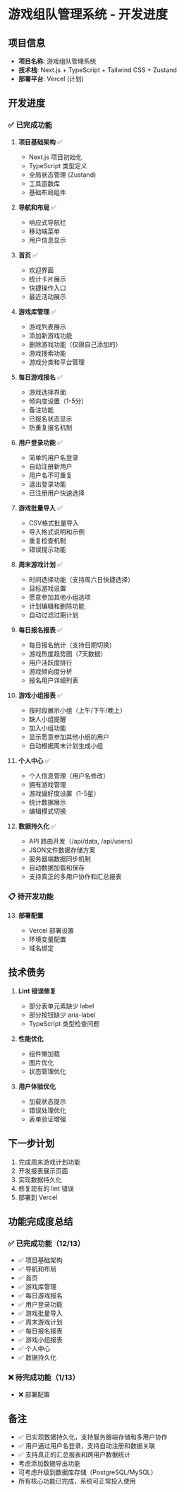 # 游戏组队管理系统 - 开发进度

## 项目信息

- **项目名称**: 游戏组队管理系统
- **技术栈**: Next.js + TypeScript + Tailwind CSS + Zustand
- **部署平台**: Vercel (计划)

## 开发进度

### ✅ 已完成功能

1. **项目基础架构** ✅

   - Next.js 项目初始化
   - TypeScript 类型定义
   - 全局状态管理 (Zustand)
   - 工具函数库
   - 基础布局组件
2. **导航和布局** ✅

   - 响应式导航栏
   - 移动端菜单
   - 用户信息显示
3. **首页** ✅

   - 欢迎界面
   - 统计卡片展示
   - 快捷操作入口
   - 最近活动展示
4. **游戏库管理** ✅

   - 游戏列表展示
   - 添加新游戏功能
   - 删除游戏功能（仅限自己添加的）
   - 游戏搜索功能
   - 游戏分类和平台管理
5. **每日游戏报名** ✅

   - 游戏选择界面
   - 倾向度设置（1-5分）
   - 备注功能
   - 已报名状态显示
   - 防重复报名机制
6. **用户登录功能** ✅

   - 简单的用户名登录
   - 自动注册新用户
   - 用户名不可重复
   - 退出登录功能
   - 已注册用户快速选择
7. **游戏批量导入** ✅

   - CSV格式批量导入
   - 导入格式说明和示例
   - 重复检查机制
   - 错误提示功能
8. **周末游戏计划** ✅

   - 时间选择功能（支持周六日快捷选择）
   - 目标游戏设置
   - 愿意参加其他小组选项
   - 计划编辑和删除功能
   - 自动过滤过期计划
9. **每日报名报表** ✅

   - 每日报名统计（支持日期切换）
   - 游戏热度趋势图（7天数据）
   - 用户活跃度排行
   - 游戏倾向度分析
   - 报名用户详细列表
10. **游戏小组报表** ✅

    - 按时段展示小组（上午/下午/晚上）
    - 缺人小组提醒
    - 加入小组功能
    - 显示愿意参加其他小组的用户
    - 自动根据周末计划生成小组
11. **个人中心** ✅

    - 个人信息管理（用户名修改）
    - 拥有游戏管理
    - 游戏偏好度设置（1-5星）
    - 统计数据展示
    - 编辑模式切换

12. **数据持久化** ✅

    - API 路由开发（/api/data, /api/users）
    - JSON文件数据存储方案
    - 服务器端数据同步机制
    - 自动数据加载和保存
    - 支持真正的多用户协作和汇总报表

### 📋 待开发功能
13. **部署配置**

    - Vercel 部署设置
    - 环境变量配置
    - 域名绑定

## 技术债务

1. **Lint 错误修复**

   - 部分表单元素缺少 label
   - 部分按钮缺少 aria-label
   - TypeScript 类型检查问题
2. **性能优化**

   - 组件懒加载
   - 图片优化
   - 状态管理优化
3. **用户体验优化**

   - 加载状态提示
   - 错误处理优化
   - 表单验证增强

## 下一步计划

1. 完成周末游戏计划功能
2. 开发报表展示页面
3. 实现数据持久化
4. 修复现有的 lint 错误
5. 部署到 Vercel

## 功能完成度总结

### ✅ 已完成功能（12/13）

- ✅ 项目基础架构
- ✅ 导航和布局
- ✅ 首页
- ✅ 游戏库管理
- ✅ 每日游戏报名
- ✅ 用户登录功能
- ✅ 游戏批量导入
- ✅ 周末游戏计划
- ✅ 每日报名报表
- ✅ 游戏小组报表
- ✅ 个人中心
- ✅ 数据持久化

### ❌ 待完成功能（1/13）

- ❌ 部署配置

## 备注

- ✅ 已实现数据持久化，支持服务器端存储和多用户协作
- ✅ 用户通过用户名登录，支持自动注册和数据关联
- ✅ 支持真正的汇总报表和跨用户数据统计
- 考虑添加数据导出功能
- 可考虑升级到数据库存储（PostgreSQL/MySQL）
- 所有核心功能已完成，系统可正常投入使用
